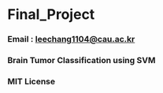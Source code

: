 # Final_Project
### Email : leechang1104@cau.ac.kr
### Brain Tumor Classification using SVM
### MIT License
